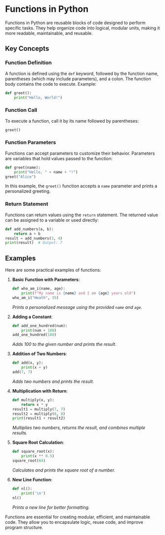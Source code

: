 # Functions in Python

Functions in Python are reusable blocks of code designed to perform specific tasks. They help organize code into logical, modular units, making it more readable, maintainable, and reusable.

## Key Concepts

### Function Definition
A function is defined using the `def` keyword, followed by the function name, parentheses (which may include parameters), and a colon. The function body contains the code to execute. Example:
```python
def greet():
    print("Hello, World!")
```

### Function Call
To execute a function, call it by its name followed by parentheses:
```python
greet()
```

### Function Parameters
Functions can accept parameters to customize their behavior. Parameters are variables that hold values passed to the function:
```python
def greet(name):
    print("Hello, " + name + "!")
greet("Alice")
```
In this example, the `greet()` function accepts a `name` parameter and prints a personalized greeting.

### Return Statement
Functions can return values using the `return` statement. The returned value can be assigned to a variable or used directly:
```python
def add_numbers(a, b):
    return a + b
result = add_numbers(3, 4)
print(result)  # Output: 7
```

## Examples
Here are some practical examples of functions:

1. **Basic Function with Parameters**:
   ```python
   def who_am_i(name, age):
       print(f"My name is {name} and I am {age} years old")
   who_am_i("Heath", 35)
   ```
   *Prints a personalized message using the provided `name` and `age`.*

2. **Adding a Constant**:
   ```python
   def add_one_hundred(num):
       print(num + 100)
   add_one_hundred(100)
   ```
   *Adds 100 to the given number and prints the result.*

3. **Addition of Two Numbers**:
   ```python
   def add(x, y):
       print(x + y)
   add(7, 7)
   ```
   *Adds two numbers and prints the result.*

4. **Multiplication with Return**:
   ```python
   def multiply(x, y):
       return x * y
   result1 = multiply(7, 7)
   result2 = multiply(8, 8)
   print(result1 + result2)
   ```
   *Multiplies two numbers, returns the result, and combines multiple results.*

5. **Square Root Calculation**:
   ```python
   def square_root(x):
       print(x ** 0.5)
   square_root(64)
   ```
   *Calculates and prints the square root of a number.*

6. **New Line Function**:
   ```python
   def nl():
       print('\n')
   nl()
   ```
   *Prints a new line for better formatting.*

Functions are essential for creating modular, efficient, and maintainable code. They allow you to encapsulate logic, reuse code, and improve program structure.